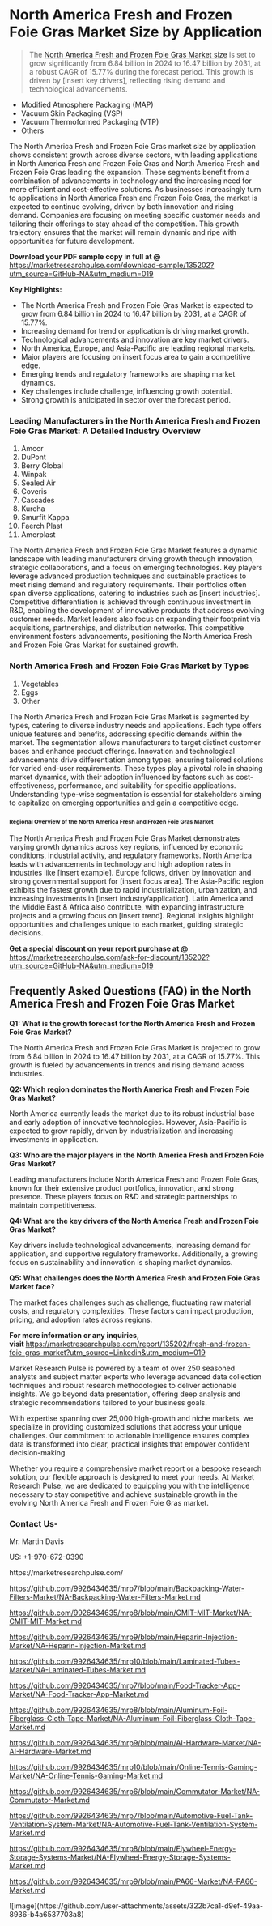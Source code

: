 <h1>North America Fresh and Frozen Foie Gras Market&nbsp;Size by Application</h1><blockquote><p>The <a href="https://marketresearchpulse.com/download-sample/135202?utm_source=GitHub-NA&amp;utm_medium=019">North America Fresh and Frozen Foie Gras Market size</a> is set to grow significantly from 6.84 billion in 2024 to 16.47 billion by 2031, at a robust CAGR of 15.77% during the forecast period. This growth is driven by [insert key drivers], reflecting rising demand and technological advancements.</p></blockquote><ul><li>Modified Atmosphere Packaging (MAP) <li> Vacuum Skin Packaging (VSP) <li> Vacuum Thermoformed Packaging (VTP) <li> Others</li></ul><p>The North America Fresh and Frozen Foie Gras market size by application shows consistent growth across diverse sectors, with leading applications in North America Fresh and Frozen Foie Gras and North America Fresh and Frozen Foie Gras leading the expansion. These segments benefit from a combination of advancements in technology and the increasing need for more efficient and cost-effective solutions. As businesses increasingly turn to applications in North America Fresh and Frozen Foie Gras, the market is expected to continue evolving, driven by both innovation and rising demand. Companies are focusing on meeting specific customer needs and tailoring their offerings to stay ahead of the competition. This growth trajectory ensures that the market will remain dynamic and ripe with opportunities for future development.</p><p><strong>Download your PDF sample copy in full at @ </strong><a href="https://marketresearchpulse.com/download-sample/135202?utm_source=GitHub-NA&amp;utm_medium=019">https://marketresearchpulse.com/download-sample/135202?utm_source=GitHub-NA&amp;utm_medium=019</a></p><p><strong>Key Highlights: </strong></p><ul><li>The North America Fresh and Frozen Foie Gras Market is expected to grow from 6.84 billion in 2024 to 16.47 billion by 2031, at a CAGR of 15.77%.</li><li>Increasing demand for trend or application is driving market growth.</li><li>Technological advancements and innovation are key market drivers.</li><li>North America, Europe, and Asia-Pacific are leading regional markets.</li><li>Major players are focusing on insert focus area to gain a competitive edge.</li><li>Emerging trends and regulatory frameworks are shaping market dynamics.</li><li>Key challenges include challenge, influencing growth potential.</li><li>Strong growth is anticipated in sector over the forecast period.</li></ul><h3>Leading Manufacturers in the North America Fresh and Frozen Foie Gras Market: A Detailed Industry Overview</h3><ol><li>Amcor</li><li>DuPont</li><li>Berry Global</li><li>Winpak</li><li>Sealed Air</li><li>Coveris</li><li>Cascades</li><li>Kureha</li><li>Smurfit Kappa</li><li>Faerch Plast</li><li>Amerplast</li></ol><div class="flex max-w-full flex-col flex-grow"><div class="min-h-8 text-message flex w-full flex-col items-end gap-2 whitespace-normal break-words [.text-message+&amp;]:mt-5" dir="auto" data-message-author-role="assistant" data-message-id="fd8432e4-4910-450d-b182-61b7bfb0a01f" data-message-model-slug="gpt-4o"><div class="flex w-full flex-col gap-1 empty:hidden first:pt-[3px]"><div class="markdown prose w-full break-words dark:prose-invert light"><p>The North America Fresh and Frozen Foie Gras Market features a dynamic landscape with leading manufacturers driving growth through innovation, strategic collaborations, and a focus on emerging technologies. Key players leverage advanced production techniques and sustainable practices to meet rising demand and regulatory requirements. Their portfolios often span diverse applications, catering to industries such as [insert industries]. Competitive differentiation is achieved through continuous investment in R&amp;D, enabling the development of innovative products that address evolving customer needs. Market leaders also focus on expanding their footprint via acquisitions, partnerships, and distribution networks. This competitive environment fosters advancements, positioning the North America Fresh and Frozen Foie Gras Market for sustained growth.</p></div></div></div></div><h3>North America Fresh and Frozen Foie Gras Market by Types</h3><ol><li>Vegetables <li> Eggs <li> Other</li></ol><div class="flex max-w-full flex-col flex-grow"><div class="min-h-8 text-message flex w-full flex-col items-end gap-2 whitespace-normal break-words [.text-message+&amp;]:mt-5" dir="auto" data-message-author-role="assistant" data-message-id="084470be-0bb7-4664-bddf-5156b4f41249" data-message-model-slug="gpt-4o-mini"><div class="flex w-full flex-col gap-1 empty:hidden first:pt-[3px]"><div class="markdown prose w-full break-words dark:prose-invert light"><p>The North America Fresh and Frozen Foie Gras Market is segmented by types, catering to diverse industry needs and applications. Each type offers unique features and benefits, addressing specific demands within the market. The segmentation allows manufacturers to target distinct customer bases and enhance product offerings. Innovation and technological advancements drive differentiation among types, ensuring tailored solutions for varied end-user requirements. These types play a pivotal role in shaping market dynamics, with their adoption influenced by factors such as cost-effectiveness, performance, and suitability for specific applications. Understanding type-wise segmentation is essential for stakeholders aiming to capitalize on emerging opportunities and gain a competitive edge.</p></div></div></div></div><h3><span style="font-size: 11px;">Regional Overview of the North America Fresh and Frozen Foie Gras Market</span></h3><div class="flex max-w-full flex-col flex-grow"><div class="min-h-8 text-message flex w-full flex-col items-end gap-2 whitespace-normal break-words [.text-message+&amp;]:mt-5" dir="auto" data-message-author-role="assistant" data-message-id="e9038762-ce64-4e30-91c9-9bd413514231" data-message-model-slug="gpt-4o-mini"><div class="flex w-full flex-col gap-1 empty:hidden first:pt-[3px]"><div class="markdown prose w-full break-words dark:prose-invert light"><p>The North America Fresh and Frozen Foie Gras Market demonstrates varying growth dynamics across key regions, influenced by economic conditions, industrial activity, and regulatory frameworks. North America leads with advancements in technology and high adoption rates in industries like [insert example]. Europe follows, driven by innovation and strong governmental support for [insert focus area]. The Asia-Pacific region exhibits the fastest growth due to rapid industrialization, urbanization, and increasing investments in [insert industry/application]. Latin America and the Middle East &amp; Africa also contribute, with expanding infrastructure projects and a growing focus on [insert trend]. Regional insights highlight opportunities and challenges unique to each market, guiding strategic decisions.</p></div></div></div></div><p><strong>Get a special discount on your report purchase at @ </strong><a href="https://marketresearchpulse.com/ask-for-discount/135202?utm_source=GitHub-NA&amp;utm_medium=019">https://marketresearchpulse.com/ask-for-discount/135202?utm_source=GitHub-NA&amp;utm_medium=019</a></p><h2>Frequently Asked Questions (FAQ) in the North America Fresh and Frozen Foie Gras Market</h2><p><strong>Q1: What is the growth forecast for the North America Fresh and Frozen Foie Gras Market?</strong></p><p>The North America Fresh and Frozen Foie Gras Market is projected to grow from 6.84 billion in 2024 to 16.47 billion by 2031, at a CAGR of 15.77%. This growth is fueled by advancements in trends and rising demand across industries.</p><p><strong>Q2: Which region dominates the North America Fresh and Frozen Foie Gras Market?</strong></p><p>North America currently leads the market due to its robust industrial base and early adoption of innovative technologies. However, Asia-Pacific is expected to grow rapidly, driven by industrialization and increasing investments in application.</p><p><strong>Q3: Who are the major players in the North America Fresh and Frozen Foie Gras Market?</strong></p><p>Leading manufacturers include North America Fresh and Frozen Foie Gras, known for their extensive product portfolios, innovation, and strong presence. These players focus on R&amp;D and strategic partnerships to maintain competitiveness.</p><p><strong>Q4: What are the key drivers of the North America Fresh and Frozen Foie Gras Market?</strong></p><p>Key drivers include technological advancements, increasing demand for application, and supportive regulatory frameworks. Additionally, a growing focus on sustainability and innovation is shaping market dynamics.</p><p><strong>Q5: What challenges does the North America Fresh and Frozen Foie Gras Market face?</strong></p><p>The market faces challenges such as challenge, fluctuating raw material costs, and regulatory complexities. These factors can impact production, pricing, and adoption rates across regions.</p><p><strong>For more information or any inquiries, visit&nbsp;</strong><a href="https://marketresearchpulse.com/report/135202/fresh-and-frozen-foie-gras-market?utm_source=Linkedin&utm_medium=019">https://marketresearchpulse.com/report/135202/fresh-and-frozen-foie-gras-market?utm_source=Linkedin&utm_medium=019</a></p><p>Market Research Pulse is powered by a team of over 250 seasoned analysts and subject matter experts who leverage advanced data collection techniques and robust research methodologies to deliver actionable insights. We go beyond data presentation, offering deep analysis and strategic recommendations tailored to your business goals.</p><p>With expertise spanning over 25,000 high-growth and niche markets, we specialize in providing customized solutions that address your unique challenges. Our commitment to actionable intelligence ensures complex data is transformed into clear, practical insights that empower confident decision-making.</p><p>Whether you require a comprehensive market report or a bespoke research solution, our flexible approach is designed to meet your needs. At Market Research Pulse, we are dedicated to equipping you with the intelligence necessary to stay competitive and achieve sustainable growth in the evolving North America Fresh and Frozen Foie Gras market.</p><h3><strong>Contact Us-</strong></h3><p>Mr. Martin Davis</p><p>US: +1-970-672-0390</p><p>https://marketresearchpulse.com/</p><p><a href="https://github.com/9926434635/mrp7/blob/main/Backpacking-Water-Filters-Market/NA-Backpacking-Water-Filters-Market.md">https://github.com/9926434635/mrp7/blob/main/Backpacking-Water-Filters-Market/NA-Backpacking-Water-Filters-Market.md</a></p><p><a href="https://github.com/9926434635/mrp8/blob/main/CMIT-MIT-Market/NA-CMIT-MIT-Market.md">https://github.com/9926434635/mrp8/blob/main/CMIT-MIT-Market/NA-CMIT-MIT-Market.md</a></p><p><a href="https://github.com/9926434635/mrp9/blob/main/Heparin-Injection-Market/NA-Heparin-Injection-Market.md">https://github.com/9926434635/mrp9/blob/main/Heparin-Injection-Market/NA-Heparin-Injection-Market.md</a></p><p><a href="https://github.com/9926434635/mrp10/blob/main/Laminated-Tubes-Market/NA-Laminated-Tubes-Market.md">https://github.com/9926434635/mrp10/blob/main/Laminated-Tubes-Market/NA-Laminated-Tubes-Market.md</a></p><p><a href="https://github.com/9926434635/mrp7/blob/main/Food-Tracker-App-Market/NA-Food-Tracker-App-Market.md">https://github.com/9926434635/mrp7/blob/main/Food-Tracker-App-Market/NA-Food-Tracker-App-Market.md</a></p><p><a href="https://github.com/9926434635/mrp8/blob/main/Aluminum-Foil-Fiberglass-Cloth-Tape-Market/NA-Aluminum-Foil-Fiberglass-Cloth-Tape-Market.md">https://github.com/9926434635/mrp8/blob/main/Aluminum-Foil-Fiberglass-Cloth-Tape-Market/NA-Aluminum-Foil-Fiberglass-Cloth-Tape-Market.md</a></p><p><a href="https://github.com/9926434635/mrp9/blob/main/AI-Hardware-Market/NA-AI-Hardware-Market.md">https://github.com/9926434635/mrp9/blob/main/AI-Hardware-Market/NA-AI-Hardware-Market.md</a></p><p><a href="https://github.com/9926434635/mrp10/blob/main/Online-Tennis-Gaming-Market/NA-Online-Tennis-Gaming-Market.md">https://github.com/9926434635/mrp10/blob/main/Online-Tennis-Gaming-Market/NA-Online-Tennis-Gaming-Market.md</a></p><p><a href="https://github.com/9926434635/mrp6/blob/main/Commutator-Market/NA-Commutator-Market.md">https://github.com/9926434635/mrp6/blob/main/Commutator-Market/NA-Commutator-Market.md</a></p><p><a href="https://github.com/9926434635/mrp7/blob/main/Automotive-Fuel-Tank-Ventilation-System-Market/NA-Automotive-Fuel-Tank-Ventilation-System-Market.md">https://github.com/9926434635/mrp7/blob/main/Automotive-Fuel-Tank-Ventilation-System-Market/NA-Automotive-Fuel-Tank-Ventilation-System-Market.md</a></p><p><a href="https://github.com/9926434635/mrp8/blob/main/Flywheel-Energy-Storage-Systems-Market/NA-Flywheel-Energy-Storage-Systems-Market.md">https://github.com/9926434635/mrp8/blob/main/Flywheel-Energy-Storage-Systems-Market/NA-Flywheel-Energy-Storage-Systems-Market.md</a></p><p><a href="https://github.com/9926434635/mrp9/blob/main/PA66-Market/NA-PA66-Market.md">https://github.com/9926434635/mrp9/blob/main/PA66-Market/NA-PA66-Market.md</a></p>
![image](https://github.com/user-attachments/assets/322b7ca1-d9ef-49aa-8936-b4a6537703a8)
